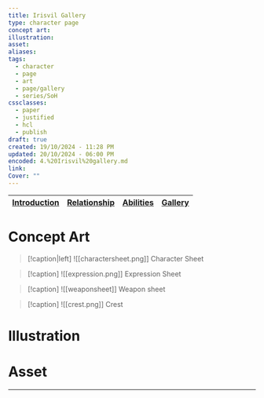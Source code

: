 ```yaml
---
title: Irisvil Gallery
type: character page
concept art: 
illustration: 
asset: 
aliases: 
tags:
  - character
  - page
  - art
  - page/gallery
  - series/SoH
cssclasses:
  - paper
  - justified
  - hcl
  - publish
draft: true
created: 19/10/2024 - 11:28 PM
updated: 20/10/2024 - 06:00 PM
encoded: 4.%20Irisvil%20gallery.md
link: 
Cover: ""
---
```


| [Introduction]() | [Relationship]() | [Abilities]() | [Gallery]()|
|---|---|---|---|

# Concept Art

> [!caption|left]
> ![[charactersheet.png]]
> Character Sheet

> [!caption]
> ![[expression.png]]
> Expression Sheet

> [!caption]
> ![[weaponsheet]]
> Weapon sheet

> [!caption]
> ![[crest.png]]
> Crest 

# Illustration

# Asset



---